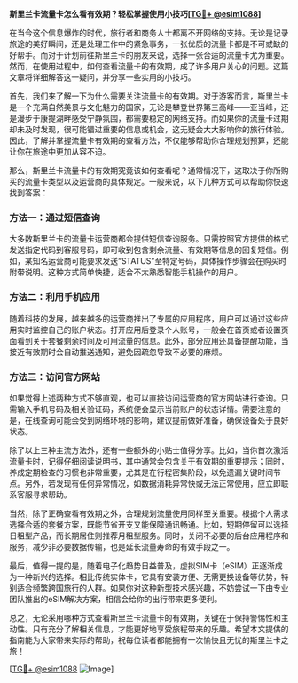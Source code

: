 **斯里兰卡流量卡怎么看有效期？轻松掌握使用小技巧[[TG💪+ @esim1088](https://t.me/s/esim1088)]**

在当今这个信息爆炸的时代，旅行者和商务人士都离不开网络的支持。无论是记录旅途的美好瞬间，还是处理工作中的紧急事务，一张优质的流量卡都是不可或缺的好帮手。而对于计划前往斯里兰卡的朋友来说，选择一张合适的流量卡尤为重要。然而，在使用过程中，如何查看流量卡的有效期，成了许多用户关心的问题。这篇文章将详细解答这一疑问，并分享一些实用的小技巧。

首先，我们来了解一下为什么需要关注流量卡的有效期。对于游客而言，斯里兰卡是一个充满自然美景与文化魅力的国家，无论是攀登世界第三高峰——亚当峰，还是漫步于康提湖畔感受宁静氛围，都需要稳定的网络支持。而如果你的流量卡过期却未及时发现，很可能错过重要的信息或机会，这无疑会大大影响你的旅行体验。因此，了解并掌握流量卡有效期的查看方法，不仅能够帮助你合理规划预算，还能让你在旅途中更加从容不迫。

那么，斯里兰卡流量卡的有效期究竟该如何查看呢？通常情况下，这取决于你所购买的流量卡类型以及运营商的具体规定。一般来说，以下几种方式可以帮助你快速找到答案：

### 方法一：通过短信查询

大多数斯里兰卡的流量卡运营商都会提供短信查询服务。只需按照官方提供的格式发送指定代码到客服号码，即可收到包含剩余流量、有效期等信息的回复短信。例如，某知名运营商可能要求发送“STATUS”至特定号码，具体操作步骤会在购买时附带说明。这种方式简单快捷，适合不太熟悉智能手机操作的用户。

### 方法二：利用手机应用

随着科技的发展，越来越多的运营商推出了专属的应用程序，用户可以通过这些应用实时监控自己的账户状态。打开应用后登录个人账号，一般会在首页或者设置页面看到关于套餐剩余时间及可用流量的信息。此外，部分应用还具备提醒功能，当接近有效期时会自动推送通知，避免因疏忽导致不必要的麻烦。

### 方法三：访问官方网站

如果觉得上述两种方式不够直观，也可以直接访问运营商的官方网站进行查询。只需输入手机号码及相关验证码，系统便会显示当前账户的状态详情。需要注意的是，在线查询可能会受到网络环境的影响，建议提前做好准备，确保设备处于良好状态。

除了以上三种主流方法外，还有一些额外的小贴士值得分享。比如，当你首次激活流量卡时，记得仔细阅读说明书，其中通常会包含关于有效期的重要提示；同时，养成定期检查的习惯也非常重要，尤其是在行程密集阶段，以免遗漏关键时间节点。另外，若发现有任何异常情况，如数据消耗异常快或无法正常使用，应立即联系客服寻求帮助。

当然，除了正确查看有效期之外，合理规划流量使用同样至关重要。根据个人需求选择合适的套餐方案，既能节省开支又能保障通讯畅通。比如，短期停留可以选择日租型产品，而长期居住则推荐月租型服务。同时，关闭不必要的后台应用程序和服务，减少非必要数据传输，也是延长流量寿命的有效手段之一。

最后，值得一提的是，随着电子化趋势日益普及，虚拟SIM卡（eSIM）正逐渐成为一种新兴的选择。相比传统实体卡，它具有安装方便、无需更换设备等优势，特别适合频繁跨国旅行的人群。如果你对这种新型技术感兴趣，不妨尝试一下由专业团队推出的eSIM解决方案，相信会给你的出行带来更多便利。

总之，无论采用哪种方式查看斯里兰卡流量卡的有效期，关键在于保持警惕性和主动性。只有充分了解相关信息，才能更好地享受旅程带来的乐趣。希望本文提供的指南能为大家带来实际的帮助，祝每位读者都能拥有一次愉快且无忧的斯里兰卡之旅！

[[TG💪+ @esim1088](https://t.me/s/esim1088) ![Image](https://i.postimg.cc/4NQfJmqS/Snipaste-2025-05-13-00-14-12.png)]